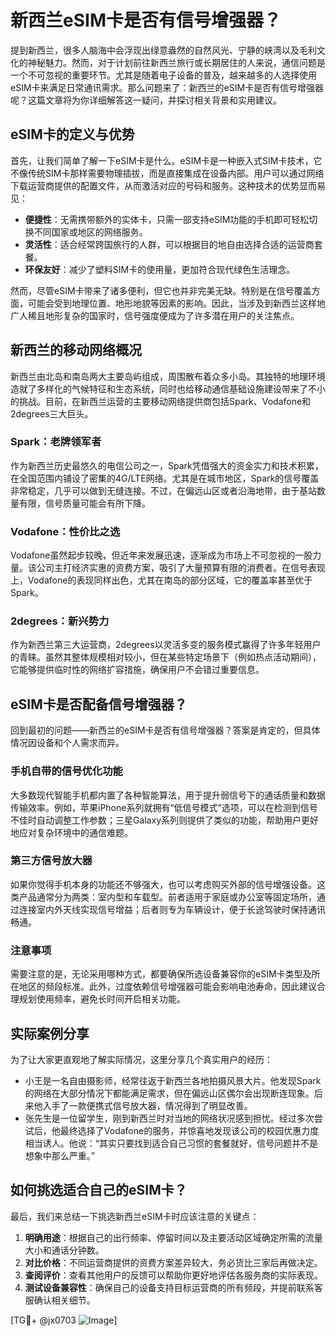 # 新西兰eSIM卡是否有信号增强器？

提到新西兰，很多人脑海中会浮现出绿意盎然的自然风光、宁静的峡湾以及毛利文化的神秘魅力。然而，对于计划前往新西兰旅行或长期居住的人来说，通信问题是一个不可忽视的重要环节。尤其是随着电子设备的普及，越来越多的人选择使用eSIM卡来满足日常通讯需求。那么问题来了：新西兰的eSIM卡是否有信号增强器呢？这篇文章将为你详细解答这一疑问，并探讨相关背景和实用建议。

## eSIM卡的定义与优势

首先，让我们简单了解一下eSIM卡是什么。eSIM卡是一种嵌入式SIM卡技术，它不像传统SIM卡那样需要物理插拔，而是直接集成在设备内部。用户可以通过网络下载运营商提供的配置文件，从而激活对应的号码和服务。这种技术的优势显而易见：

- **便捷性**：无需携带额外的实体卡，只需一部支持eSIM功能的手机即可轻松切换不同国家或地区的网络服务。
- **灵活性**：适合经常跨国旅行的人群，可以根据目的地自由选择合适的运营商套餐。
- **环保友好**：减少了塑料SIM卡的使用量，更加符合现代绿色生活理念。

然而，尽管eSIM卡带来了诸多便利，但它也并非完美无缺。特别是在信号覆盖方面，可能会受到地理位置、地形地貌等因素的影响。因此，当涉及到新西兰这样地广人稀且地形复杂的国家时，信号强度便成为了许多潜在用户的关注焦点。

## 新西兰的移动网络概况

新西兰由北岛和南岛两大主要岛屿组成，周围散布着众多小岛。其独特的地理环境造就了多样化的气候特征和生态系统，同时也给移动通信基础设施建设带来了不小的挑战。目前，在新西兰运营的主要移动网络提供商包括Spark、Vodafone和2degrees三大巨头。

### Spark：老牌领军者

作为新西兰历史最悠久的电信公司之一，Spark凭借强大的资金实力和技术积累，在全国范围内铺设了密集的4G/LTE网络。尤其是在城市地区，Spark的信号覆盖非常稳定，几乎可以做到无缝连接。不过，在偏远山区或者沿海地带，由于基站数量有限，信号质量可能会有所下降。

### Vodafone：性价比之选

Vodafone虽然起步较晚，但近年来发展迅速，逐渐成为市场上不可忽视的一股力量。该公司主打经济实惠的资费方案，吸引了大量预算有限的消费者。在信号表现上，Vodafone的表现同样出色，尤其在南岛的部分区域，它的覆盖率甚至优于Spark。

### 2degrees：新兴势力

作为新西兰第三大运营商，2degrees以灵活多变的服务模式赢得了许多年轻用户的青睐。虽然其整体规模相对较小，但在某些特定场景下（例如热点活动期间），它能够提供临时性的网络扩容措施，确保用户不会错过重要信息。

## eSIM卡是否配备信号增强器？

回到最初的问题——新西兰的eSIM卡是否有信号增强器？答案是肯定的，但具体情况因设备和个人需求而异。

### 手机自带的信号优化功能

大多数现代智能手机都内置了各种智能算法，用于提升弱信号下的通话质量和数据传输效率。例如，苹果iPhone系列就拥有“低信号模式”选项，可以在检测到信号不佳时自动调整工作参数；三星Galaxy系列则提供了类似的功能，帮助用户更好地应对复杂环境中的通信难题。

### 第三方信号放大器

如果你觉得手机本身的功能还不够强大，也可以考虑购买外部的信号增强设备。这类产品通常分为两类：室内型和车载型。前者适用于家庭或办公室等固定场所，通过连接室内外天线实现信号增益；后者则专为车辆设计，便于长途驾驶时保持通讯畅通。

### 注意事项

需要注意的是，无论采用哪种方式，都要确保所选设备兼容你的eSIM卡类型及所在地区的频段标准。此外，过度依赖信号增强器可能会影响电池寿命，因此建议合理规划使用频率，避免长时间开启相关功能。

## 实际案例分享

为了让大家更直观地了解实际情况，这里分享几个真实用户的经历：

- 小王是一名自由摄影师，经常往返于新西兰各地拍摄风景大片。他发现Spark的网络在大部分情况下都能满足需求，但在偏远山区偶尔会出现断连现象。后来他入手了一款便携式信号放大器，情况得到了明显改善。
- 张先生是一位留学生，刚到新西兰时对当地的网络状况感到担忧。经过多次尝试后，他最终选择了Vodafone的服务，并惊喜地发现该公司的校园优惠力度相当诱人。他说：“其实只要找到适合自己习惯的套餐就好，信号问题并不是想象中那么严重。”

## 如何挑选适合自己的eSIM卡？

最后，我们来总结一下挑选新西兰eSIM卡时应该注意的关键点：

1. **明确用途**：根据自己的出行频率、停留时间以及主要活动区域确定所需的流量大小和通话分钟数。
2. **对比价格**：不同运营商提供的资费方案差异较大，务必货比三家后再做决定。
3. **查阅评价**：查看其他用户的反馈可以帮助你更好地评估各服务商的实际表现。
4. **测试设备兼容性**：确保自己的设备支持目标运营商的所有频段，并提前联系客服确认相关细节。

[TG💪+ @jx0703 ![Image](https://github.com/user-attachments/assets/dbca1d08-cadb-493c-b0ec-ad6f7a83f270)]